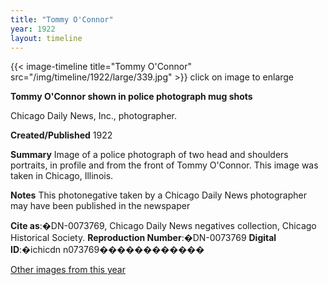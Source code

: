 ```yaml
---
title: "Tommy O'Connor"
year: 1922
layout: timeline
---
```


{{< image-timeline title="Tommy O'Connor" src="/img/timeline/1922/large/339.jpg" >}}
click on image to enlarge

__**Tommy O'Connor shown in police photograph mug shots**__

Chicago Daily News, Inc., photographer.

**Created/Published**
1922

**Summary**
Image of a police photograph of two head and shoulders portraits, in profile and from the front of Tommy O'Connor. This image was taken in Chicago, Illinois.

**Notes**
This photonegative taken by a Chicago Daily News photographer may have been published in the newspaper

__Cite as__:�DN-0073769, Chicago Daily News negatives collection, Chicago Historical Society.
__Reproduction Number__:�DN-0073769
__Digital ID__:�ichicdn n073769������������ 

[Other images from this year](/historical/timeline/1922)